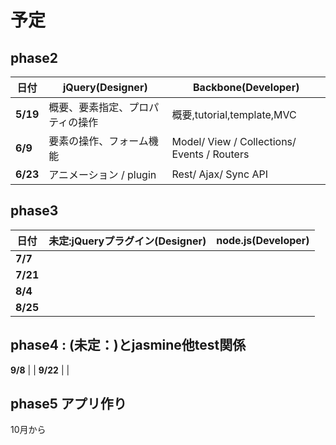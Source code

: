 # 予定

## phase2

日付 | jQuery(Designer) | Backbone(Developer)
--- | --- | ---
**5/19** | 概要、要素指定、プロパティの操作 | 概要,tutorial,template,MVC
**6/9**  | 要素の操作、フォーム機能 | Model/ View / Collections/ Events / Routers
**6/23** | アニメーション / plugin | Rest/ Ajax/ Sync API


## phase3

日付 | 未定:jQueryプラグイン(Designer) | node.js(Developer)
--- | --- | ---
**7/7** | | 
**7/21** | | 
**8/4** | | 
**8/25** | | 


## phase4 : (未定：)とjasmine他test関係

**9/8** | | 
**9/22** | | 

## phase5 アプリ作り

10月から


